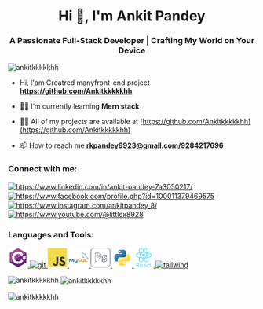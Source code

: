 <h1 align="center">Hi 👋, I'm Ankit Pandey</h1>
<h3 align="center">A Passionate Full-Stack Developer | Crafting My World on Your Device</h3>

<p align="left"> <img src="https://komarev.com/ghpvc/?username=ankitkkkkkhh&label=Profile%20views&color=0e75b6&style=flat" alt="ankitkkkkkhh" /> </p>

- Hi, I'am Creatred manyfront-end project **https://github.com/Ankitkkkkkhh**

- 👨‍💻 I’m currently learning **Mern stack**

- 👨‍💻 All of my projects are available at [https://github.com/Ankitkkkkkhh](https://github.com/Ankitkkkkkhh)

- 📫 How to reach me **rkpandey9923@gmail.com/9284217696**

<h3 align="left">Connect with me:</h3>
<p align="left">
<a href="https://linkedin.com/in/https://www.linkedin.com/in/ankit-pandey-7a3050217/" target="blank"><img align="center" src="https://raw.githubusercontent.com/rahuldkjain/github-profile-readme-generator/master/src/images/icons/Social/linked-in-alt.svg" alt="https://www.linkedin.com/in/ankit-pandey-7a3050217/" height="30" width="40" /></a>
<a href="https://fb.com/https://www.facebook.com/profile.php?id=100011379469575" target="blank"><img align="center" src="https://raw.githubusercontent.com/rahuldkjain/github-profile-readme-generator/master/src/images/icons/Social/facebook.svg" alt="https://www.facebook.com/profile.php?id=100011379469575" height="30" width="40" /></a>
<a href="https://instagram.com/https://www.instagram.com/ankitpandey_8/" target="blank"><img align="center" src="https://raw.githubusercontent.com/rahuldkjain/github-profile-readme-generator/master/src/images/icons/Social/instagram.svg" alt="https://www.instagram.com/ankitpandey_8/" height="30" width="40" /></a>
<a href="https://www.youtube.com/@littlex8928" target="blank"><img align="center" src="https://raw.githubusercontent.com/rahuldkjain/github-profile-readme-generator/master/src/images/icons/Social/youtube.svg" alt="https://www.youtube.com/@littlex8928" height="30" width="40" /></a>
</p>

<h3 align="left">Languages and Tools:</h3>
<p align="left"> <a href="https://www.w3schools.com/cs/" target="_blank" rel="noreferrer"> <img src="https://raw.githubusercontent.com/devicons/devicon/master/icons/csharp/csharp-original.svg" alt="csharp" width="40" height="40"/> </a> <a href="https://git-scm.com/" target="_blank" rel="noreferrer"> <img src="https://www.vectorlogo.zone/logos/git-scm/git-scm-icon.svg" alt="git" width="40" height="40"/> </a> <a href="https://developer.mozilla.org/en-US/docs/Web/JavaScript" target="_blank" rel="noreferrer"> <img src="https://raw.githubusercontent.com/devicons/devicon/master/icons/javascript/javascript-original.svg" alt="javascript" width="40" height="40"/> </a> <a href="https://www.mysql.com/" target="_blank" rel="noreferrer"> <img src="https://raw.githubusercontent.com/devicons/devicon/master/icons/mysql/mysql-original-wordmark.svg" alt="mysql" width="40" height="40"/> </a> <a href="https://www.photoshop.com/en" target="_blank" rel="noreferrer"> <img src="https://raw.githubusercontent.com/devicons/devicon/master/icons/photoshop/photoshop-line.svg" alt="photoshop" width="40" height="40"/> </a> <a href="https://www.python.org" target="_blank" rel="noreferrer"> <img src="https://raw.githubusercontent.com/devicons/devicon/master/icons/python/python-original.svg" alt="python" width="40" height="40"/> </a> <a href="https://reactjs.org/" target="_blank" rel="noreferrer"> <img src="https://raw.githubusercontent.com/devicons/devicon/master/icons/react/react-original-wordmark.svg" alt="react" width="40" height="40"/> </a> <a href="https://tailwindcss.com/" target="_blank" rel="noreferrer"> <img src="https://www.vectorlogo.zone/logos/tailwindcss/tailwindcss-icon.svg" alt="tailwind" width="40" height="40"/> </a> </p>

<p><img align="left" src="https://github-readme-stats.vercel.app/api/top-langs?username=ankitkkkkkhh&show_icons=true&locale=en&layout=compact" alt="ankitkkkkkhh" /></p>

<p>&nbsp;<img align="center" src="https://github-readme-stats.vercel.app/api?username=ankitkkkkkhh&show_icons=true&locale=en" alt="ankitkkkkkhh" /></p>

<p><img align="center" src="https://github-readme-streak-stats.herokuapp.com/?user=ankitkkkkkhh&" alt="ankitkkkkkhh" /></p>
